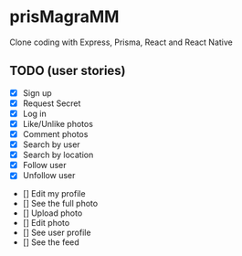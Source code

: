# prisMagraMM
Clone coding with Express, Prisma, React and React Native

## TODO (user stories)

- [x] Sign up
- [x] Request Secret
- [x] Log in
- [x] Like/Unlike photos
- [x] Comment photos
- [x] Search by user
- [x] Search by location
- [x] Follow user
- [x] Unfollow user
- [] Edit my profile
- [] See the full photo
- [] Upload photo
- [] Edit photo
- [] See user profile
- [] See the feed
